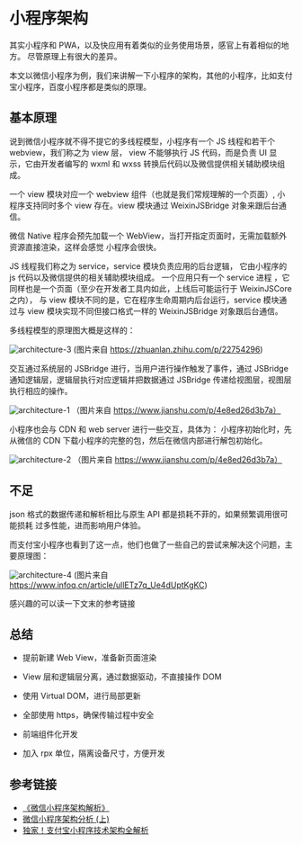 # 小程序架构

其实小程序和 PWA，以及快应用有着类似的业务使用场景，感官上有着相似的地方。
尽管原理上有很大的差异。

本文以微信小程序为例，我们来讲解一下小程序的架构，其他的小程序，比如支付宝小程序，百度小程序都是类似的原理。

## 基本原理

说到微信小程序就不得不提它的多线程模型，小程序有一个 JS 线程和若干个 webview，我们称之为 view 层，
view 不能够执行 JS 代码，而是负责 UI 显示，它由开发者编写的 wxml 和 wxss 转换后代码以及微信提供相关辅助模块组成。

一个 view 模块对应一个 webview 组件（也就是我们常规理解的一个页面）, 小程序支持同时多个 view 存在。view 模块通过 WeixinJSBridge 对象来跟后台通信。

微信 Native 程序会预先加载一个 WebView，当打开指定页面时，无需加载额外资源直接渲染，这样会感觉
小程序会很快。

JS 线程我们称之为 service，service 模块负责应用的后台逻辑，
它由小程序的 js 代码以及微信提供的相关辅助模块组成。
一个应用只有一个 service 进程
，它同样也是一个页面（至少在开发者工具内如此，上线后可能运行于 WeixinJSCore 之内），
与 view 模块不同的是，它在程序生命周期内后台运行，service 模块通过与 view 模块实现不同但接口格式一样的 WeixinJSBridge 对象跟后台通信。

多线程模型的原理图大概是这样的：

![architecture-3](../../assets/imgs/topics/mini-program/architecture-3.jpg)
(图片来自 https://zhuanlan.zhihu.com/p/22754296)

交互通过系统层的 JSBridge 进行，当用户进行操作触发了事件，通过 JSBridge 通知逻辑层，逻辑层执行对应逻辑并把数据通过 JSBridge 传递给视图层，视图层执行相应的操作。

![architecture-1](../../assets/imgs/topics/mini-program/architecture-1.webp)
（图片来自 https://www.jianshu.com/p/4e8ed26d3b7a）

小程序也会与 CDN 和 web server 进行一些交互，具体为：
小程序初始化时，先从微信的 CDN 下载小程序的完整的包，然后在微信内部进行解包初始化。

![architecture-2](../../assets/imgs/topics/mini-program/architecture-2.webp)
（图片来自 https://www.jianshu.com/p/4e8ed26d3b7a）

## 不足

json 格式的数据传递和解析相比与原生 API 都是损耗不菲的，如果频繁调用很可能损耗 过多性能，进而影响用户体验。

而支付宝小程序也看到了这一点，他们也做了一些自己的尝试来解决这个问题，主要原理图：

![architecture-4](../../assets/imgs/topics/mini-program/architecture-4.png)
(图片来自 https://www.infoq.cn/article/ullETz7q_Ue4dUptKgKC)

感兴趣的可以读一下文末的参考链接
## 总结

- 提前新建 Web View，准备新页面渲染

- View 层和逻辑层分离，通过数据驱动，不直接操作 DOM

- 使用 Virtual DOM，进行局部更新

- 全部使用 https，确保传输过程中安全

- 前端组件化开发

- 加入 rpx 单位，隔离设备尺寸，方便开发

## 参考链接

- [《微信小程序架构解析》](https://www.jianshu.com/p/4e8ed26d3b7a)
- [微信小程序架构分析 (上)](https://zhuanlan.zhihu.com/p/22754296)
- [独家！支付宝小程序技术架构全解析](https://www.infoq.cn/article/ullETz7q_Ue4dUptKgKC)
